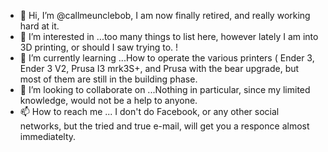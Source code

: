 - 👋 Hi, I’m @callmeunclebob, I am now finally retired, and really working hard at it.
- 👀 I’m interested in ...too many things to list here, however lately I am into 3D printing, or should I saw trying to. !
- 🌱 I’m currently learning ...How to operate the various printers ( Ender 3, Ender 3 V2, Prusa I3 mrk3S+, and Prusa with the bear upgrade, but most of them are still in the building phase.
- 💞️ I’m looking to collaborate on ...Nothing in particular, since my limited knowledge, would not be a help to anyone.
- 📫 How to reach me ... I don't do Facebook, or any other social networks, but the tried and true e-mail, will get you a responce almost immediatelty.

<!---
callmeunclebob/callmeunclebob is a ✨ special ✨ repository because its `README.md` (this file) appears on your GitHub profile.
You can click the Preview link to take a look at your changes.
--->
